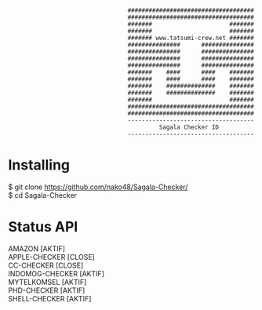                                       ####################################
                                      ####################################
                                      #######                      #######
                                      #######                      #######
                                      ####### www.tatsumi-crew.net #######
                                      ###############      ###############
                                      ###############      ###############
                                      ###############      ###############
                                      ###############      ###############
                                      #######    ####      ####    #######
                                      #######    ####      ####    #######
                                      #######    ##############    #######
                                      #######    ##############    #######
                                      #######                      #######
                                      ####################################
                                      ####################################
                                      ------------------------------------
                                               Sagala Checker ID
                                      ------------------------------------

# Installing
$ git clone https://github.com/nako48/Sagala-Checker/
</br>
$ cd Sagala-Checker
# Status API </br>
AMAZON [AKTIF] </br>
APPLE-CHECKER [CLOSE] </br>
CC-CHECKER [CLOSE] </br>
INDOMOG-CHECKER [AKTIF] </br>
MYTELKOMSEL [AKTIF] </br>
PHD-CHECKER [AKTIF] </br>
SHELL-CHECKER [AKTIF] </br>

